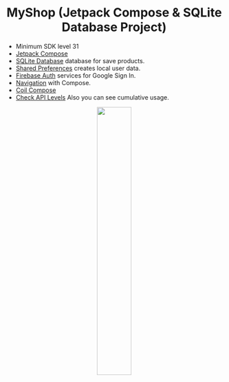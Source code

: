 <h1 align="center">MyShop (Jetpack Compose & SQLite Database Project)</h1>

- Minimum SDK level 31
- [Jetpack Compose](https://developer.android.com/jetpack/compose)
- [SQLite Database](https://developer.android.com/reference/kotlin/android/database/sqlite/SQLiteDatabase) database for save products.
- [Shared Preferences](https://developer.android.com/training/data-storage/shared-preferences) creates local user data.
- [Firebase Auth](https://firebase.google.com/docs/auth) services for Google Sign In.
- [Navigation](https://developer.android.com/jetpack/compose/navigation) with Compose.
- [Coil Compose](https://coil-kt.github.io/coil/compose/)
- [Check API Levels](https://apilevels.com/) Also you can see cumulative usage.

<p align="center"
  </br><img src="https://github.com/ozturksahinyetisir/MyShop/blob/main/screenshots/MyShop.gif" width="40%">
  </p>
  
